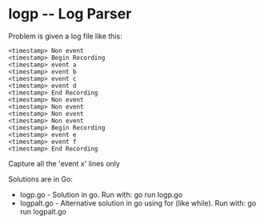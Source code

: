 # logp -- Log Parser

Problem is given a log file like this:
```
<timestamp> Non event
<timestamp> Begin Recording
<timestamp> event a
<timestamp> event b
<timestamp> event c
<timestamp> event d
<timestamp> End Recording
<timestamp> Non event
<timestamp> Non event
<timestamp> Non event
<timestamp> Non event
<timestamp> Begin Recording
<timestamp> event e
<timestamp> event f
<timestamp> End Recording
```
Capture all the 'event x' lines only


Solutions are in Go:

- logp.go - Solution in go. Run with: go run logp.go
- logpalt.go - Alternative solution in go using for (like while). Run with: go run logpalt.go
